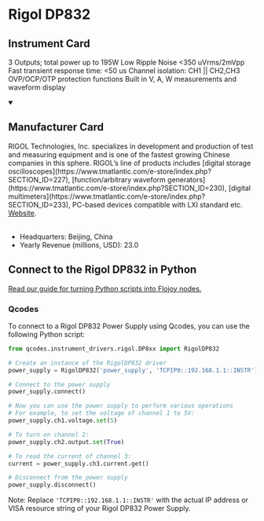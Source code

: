 
# Rigol DP832

## Instrument Card

3 Outputs; total power up to 195W
Low Ripple Noise <350 uVrms/2mVpp
Fast transient response time: <50 us
Channel isolation: CH1 || CH2,CH3
OVP/OCP/OTP protection functions
Built in V, A, W measurements and waveform display

<details open>
<summary><h2>Manufacturer Card</h2></summary>
RIGOL Technologies, Inc. specializes in development and production of test and measuring equipment and is one of the fastest growing Chinese companies in this sphere.
RIGOL’s line of products includes [digital storage oscilloscopes](https://www.tmatlantic.com/e-store/index.php?SECTION_ID=227), [function/arbitrary waveform generators](https://www.tmatlantic.com/e-store/index.php?SECTION_ID=230), [digital multimeters](https://www.tmatlantic.com/e-store/index.php?SECTION_ID=233), PC-based devices compatible with LXI standard etc. <a href=https://www.rigol.com/>Website</a>.
<br></br>
<ul>
  <li>Headquarters: Beijing, China</li>
  <li>Yearly Revenue (millions, USD): 23.0</li>
</ul>
</details>

## Connect to the Rigol DP832 in Python

[Read our guide for turning Python scripts into Flojoy nodes.](https://docs.flojoy.ai/custom-nodes/creating-custom-node/)


### Qcodes

To connect to a Rigol DP832 Power Supply using Qcodes, you can use the following Python script:

```python
from qcodes.instrument_drivers.rigol.DP8xx import RigolDP832

# Create an instance of the RigolDP832 driver
power_supply = RigolDP832('power_supply', 'TCPIP0::192.168.1.1::INSTR')

# Connect to the power supply
power_supply.connect()

# Now you can use the power supply to perform various operations
# For example, to set the voltage of channel 1 to 5V:
power_supply.ch1.voltage.set(5)

# To turn on channel 2:
power_supply.ch2.output.set(True)

# To read the current of channel 3:
current = power_supply.ch3.current.get()

# Disconnect from the power supply
power_supply.disconnect()
```

Note: Replace `'TCPIP0::192.168.1.1::INSTR'` with the actual IP address or VISA resource string of your Rigol DP832 Power Supply.

